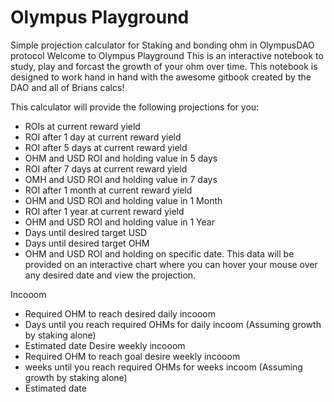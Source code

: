 # Olympus Playground
Simple projection calculator for Staking and bonding ohm in OlympusDAO protocol
Welcome to Olympus Playground
This is an interactive notebook to study, play and forcast the growth of your ohm over time. This notebook is designed to work hand in hand with the awesome gitbook created by the DAO and all of Brians calcs!

This calculator will provide the following projections for you:

- ROIs at current reward yield
- ROI after 1 day at current reward yield
- ROI after 5 days at current reward yield
- OHM and USD ROI and holding value in 5 days
- ROI after 7 days at current reward yield
- OMH and USD ROI and holding value in 7 days
- ROI after 1 month at current reward yield
- OHM and USD ROI and holding value in 1 Month
- ROI after 1 year at current reward yield
- OHM and USD ROI and holding value in 1 Year
- Days until desired target USD
- Days until desired target OHM
- OHM and USD ROI and holding on specific date. This data will be provided on an interactive chart where you can hover your mouse over any desired date and view the projection.

Incooom

- Required OHM to reach desired daily incooom
- Days until you reach required OHMs for daily incoom (Assuming growth by staking alone)
- Estimated date
Desire weekly incooom
- Required OHM to reach goal desire weekly incooom
- weeks until you reach required OHMs for weeks incoom (Assuming growth by staking alone)
- Estimated date
